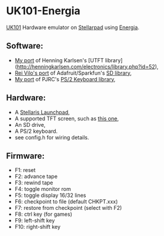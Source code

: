 UK101-Energia
=============

[UK101](https://en.wikipedia.org/wiki/Compukit_UK101) Hardware emulator on [Stellarpad](http://www.energia.nu/Guide_StellarisLaunchPad.html) using [Energia](http://energia.nu/).

Software:
---------
- [My port](https://github.com/jscrane/UTFT-Energia) 
of Henning Karlsen's [UTFT library]
(http://henningkarlsen.com/electronics/library.php?id=52),
- [Rei Vilo's port](https://github.com/rei-vilo/SD_TM4C) of 
Adafruit/Sparkfun's [SD library](https://github.com/adafruit/SD),
- [My port](https://github.com/jscrane/PS2Keyboard) of PJRC's 
[PS/2 Keyboard library](http://www.pjrc.com/teensy/td_libs_PS2Keyboard.html),

Hardware:
---------
- A [Stellaris Launchpad](http://www.energia.nu/Guide_StellarisLaunchPad.html),
- A supported TFT screen, such as [this one](http://forum.stellarisiti.com/topic/626-ssd1289-32-320x240-tft-16bit-parallel-interface-touch-libraries/),
- An SD drive,
- A PS/2 keyboard.
- see config.h for wiring details.

Firmware:
---------
- F1: reset
- F2: advance tape
- F3: rewind tape
- F4: toggle monitor rom
- F5: toggle display 16/32 lines
- F6: checkpoint to file (default CHKPT.xxx)
- F7: restore from checkpoint (select with F2)
- F8: ctrl key (for games)
- F9: left-shift key
- F10: right-shift key
